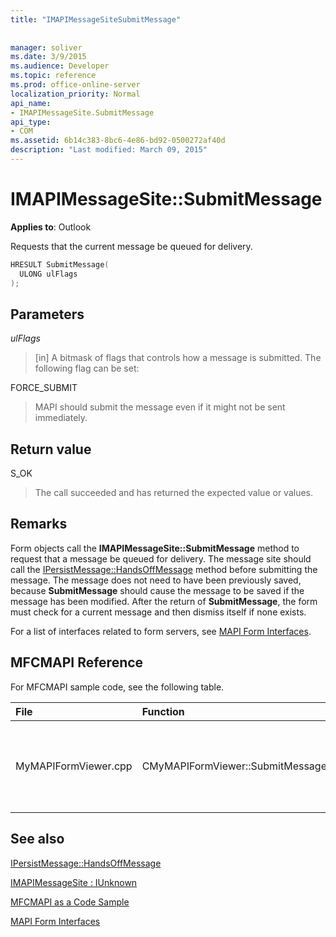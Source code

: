 ```yaml
---
title: "IMAPIMessageSiteSubmitMessage"
 
 
manager: soliver
ms.date: 3/9/2015
ms.audience: Developer
ms.topic: reference
ms.prod: office-online-server
localization_priority: Normal
api_name:
- IMAPIMessageSite.SubmitMessage
api_type:
- COM
ms.assetid: 6b14c383-8bc6-4e86-bd92-0500272af40d
description: "Last modified: March 09, 2015"
---
```


# IMAPIMessageSite::SubmitMessage

  
  
**Applies to**: Outlook 
  
Requests that the current message be queued for delivery.
  
```cpp
HRESULT SubmitMessage(
  ULONG ulFlags
);
```

## Parameters

 _ulFlags_
  
> [in] A bitmask of flags that controls how a message is submitted. The following flag can be set:
    
FORCE_SUBMIT 
  
> MAPI should submit the message even if it might not be sent immediately.
    
## Return value

S_OK 
  
> The call succeeded and has returned the expected value or values.
    
## Remarks

Form objects call the **IMAPIMessageSite::SubmitMessage** method to request that a message be queued for delivery. The message site should call the [IPersistMessage::HandsOffMessage](ipersistmessage-handsoffmessage.md) method before submitting the message. The message does not need to have been previously saved, because **SubmitMessage** should cause the message to be saved if the message has been modified. After the return of **SubmitMessage**, the form must check for a current message and then dismiss itself if none exists. 
  
For a list of interfaces related to form servers, see [MAPI Form Interfaces](mapi-form-interfaces.md).
  
## MFCMAPI Reference

For MFCMAPI sample code, see the following table.
  
|**File**|**Function**|**Comment**|
|:-----|:-----|:-----|
|MyMAPIFormViewer.cpp  <br/> |CMyMAPIFormViewer::SubmitMessage  <br/> |MFCMAPI uses the **IMAPIMessageSite::SubmitMessage** method to save the message. First, it calls the **IPersistMessage::HandsOffMessage** method, and then it calls **SubmitMessage**.  <br/> |
   
## See also



[IPersistMessage::HandsOffMessage](ipersistmessage-handsoffmessage.md)
  
[IMAPIMessageSite : IUnknown](imapimessagesiteiunknown.md)


[MFCMAPI as a Code Sample](mfcmapi-as-a-code-sample.md)
  
[MAPI Form Interfaces](mapi-form-interfaces.md)

